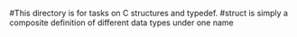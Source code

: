 #This directory is for tasks on C structures and typedef.
#struct is simply a composite definition of different data types under one name
